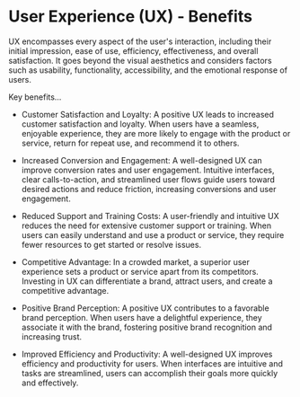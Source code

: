 # User Experience (UX) - Benefits


UX encompasses every aspect of the user's interaction, including their initial impression, ease of use, efficiency, effectiveness, and overall satisfaction. It goes beyond the visual aesthetics and considers factors such as usability, functionality, accessibility, and the emotional response of users.

Key benefits…

* Customer Satisfaction and Loyalty: A positive UX leads to increased customer satisfaction and loyalty. When users have a seamless, enjoyable experience, they are more likely to engage with the product or service, return for repeat use, and recommend it to others.

* Increased Conversion and Engagement: A well-designed UX can improve conversion rates and user engagement. Intuitive interfaces, clear calls-to-action, and streamlined user flows guide users toward desired actions and reduce friction, increasing conversions and user engagement.

* Reduced Support and Training Costs: A user-friendly and intuitive UX reduces the need for extensive customer support or training. When users can easily understand and use a product or service, they require fewer resources to get started or resolve issues.

* Competitive Advantage: In a crowded market, a superior user experience sets a product or service apart from its competitors. Investing in UX can differentiate a brand, attract users, and create a competitive advantage.

* Positive Brand Perception: A positive UX contributes to a favorable brand perception. When users have a delightful experience, they associate it with the brand, fostering positive brand recognition and increasing trust.

* Improved Efficiency and Productivity: A well-designed UX improves efficiency and productivity for users. When interfaces are intuitive and tasks are streamlined, users can accomplish their goals more quickly and effectively.
